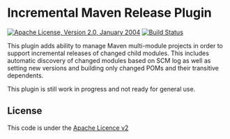 <!---
 Licensed to the Apache Software Foundation (ASF) under one or more
 contributor license agreements.  See the NOTICE file distributed with
 this work for additional information regarding copyright ownership.
 The ASF licenses this file to You under the Apache License, Version 2.0
 (the "License"); you may not use this file except in compliance with
 the License.  You may obtain a copy of the License at

      http://www.apache.org/licenses/LICENSE-2.0

 Unless required by applicable law or agreed to in writing, software
 distributed under the License is distributed on an "AS IS" BASIS,
 WITHOUT WARRANTIES OR CONDITIONS OF ANY KIND, either express or implied.
 See the License for the specific language governing permissions and
 limitations under the License.
-->
Incremental Maven Release Plugin
============

[![Apache License, Version 2.0, January 2004](https://img.shields.io/github/license/apache/maven.svg?label=License)][license]
[![Build Status](https://travis-ci.org/stevancvetkovic/incremental-maven-release-plugin.svg?branch=master)][build]

This plugin adds ability to manage Maven multi-module projects in order to support incremental releases of changed child modules. This includes automatic discovery of changed modules based on SCM log as well as setting new versions and building only changed POMs and their transitive dependents.

This plugin is still work in progress and not ready for general use.

License
-------
This code is under the [Apache Licence v2][license]

[license]: https://www.apache.org/licenses/LICENSE-2.0
[build]: https://travis-ci.org/stevancvetkovic/incremental-maven-release-plugin
